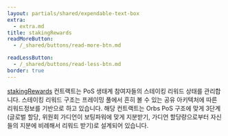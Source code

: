 ```yaml
---
layout: partials/shared/expendable-text-box
extra:
  - extra.md
title: stakingRewards
readMoreButton:
  - /_shared/buttons/read-more-btn.md

readLessButton:
  - /_shared/buttons/read-less-btn.md
border: true
---
```


[stakingRewards](https://etherscan.io/0xB5303c22396333D9D27Dc45bDcC8E7Fc502b4B32) 컨트랙트는 PoS 생태계 참여자들의 스테이킹 리워드 상태를 관리합니다. 스테이킹 리워드 구조는 프레이밍 풀에서 흔히 볼 수 있는 공유 아키텍처에 따른 리워드정보를 기반으로 하고 있습니다. 해당 컨트랙트는 Orbs PoS 구조에 맞게 3단계(글로벌 할당, 위원회 가디언이 보팅파워에 맞게 지분받기, 가디언 할당량으로부터 자신들의 지분에 비례해서 리워드 받기)로 설계되어 있습니다.
